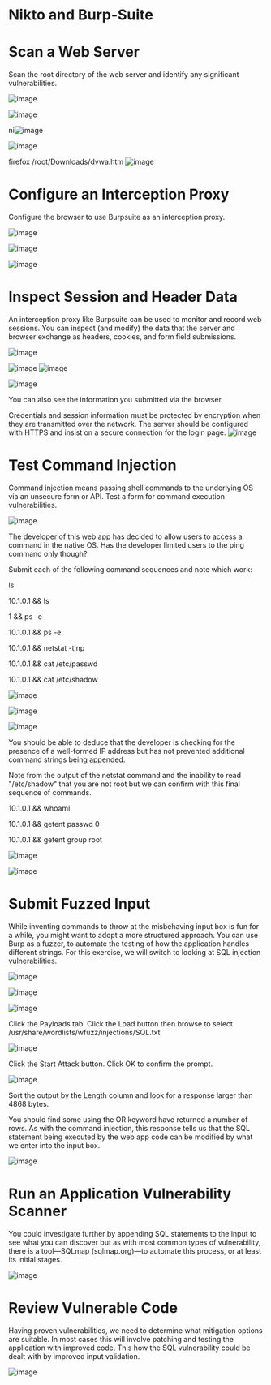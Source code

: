 # Nikto and Burp-Suite


# Scan a Web Server

Scan the root directory of the web server and identify any significant vulnerabilities.

![image](https://github.com/itzyezz/Burp-Suite/assets/105263523/6f04d67f-1e39-49ec-8c8e-d953fc6b8c0a)


![image](https://github.com/itzyezz/Burp-Suite/assets/105263523/108b3145-d7e5-463d-8b32-27bf705202c8)



ni![image](https://github.com/itzyezz/Burp-Suite/assets/105263523/b9f6d41a-8306-46d5-90d2-9a9f463c7765)


![image](https://github.com/itzyezz/Burp-Suite/assets/105263523/19b1fe52-8f14-4529-9967-98e9cd56ce7f)

firefox /root/Downloads/dvwa.htm
![image](https://github.com/itzyezz/Burp-Suite/assets/105263523/16fd0b67-6f21-43db-b17a-bd3eae4f7ba3)

# Configure an Interception Proxy

Configure the browser to use Burpsuite as an interception proxy.

![image](https://github.com/itzyezz/Burp-Suite/assets/105263523/8a5d1490-0019-45f4-a5ad-2e825222b820)


![image](https://github.com/itzyezz/Burp-Suite/assets/105263523/15f0fe69-3dd9-41d9-8b2b-e3237b20bd14)

![image](https://github.com/itzyezz/Burp-Suite/assets/105263523/0599c22b-8825-4883-b713-6bcc16205f8b)


# Inspect Session and Header Data

An interception proxy like Burpsuite can be used to monitor and record web sessions. You can inspect (and modify) the data that the server and browser exchange as headers, cookies, and form field submissions.

![image](https://github.com/itzyezz/Burp-Suite/assets/105263523/cd6a2551-3ffb-4894-9f10-c9d7d80bdd19)

![image](https://github.com/itzyezz/Burp-Suite/assets/105263523/6cf60464-5f6d-4de5-b33b-186cdd2cc18d)
![image](https://github.com/itzyezz/Burp-Suite/assets/105263523/862573f0-a72e-45d6-a8c6-1f2781ccad9a)

![image](https://github.com/itzyezz/Burp-Suite/assets/105263523/bf46bfbe-2583-4dda-b0e9-d8892180c6b6)


You can also see the information you submitted via the browser.


Credentials and session information must be protected by encryption when they are transmitted over the network. The server should be configured with HTTPS and insist on a secure connection for the login page.
![image](https://github.com/itzyezz/Burp-Suite/assets/105263523/f737ebf1-378d-4d28-aaed-02df5d6151e0)


# Test Command Injection

Command injection means passing shell commands to the underlying OS via an unsecure form or API. Test a form for command execution vulnerabilities.

![image](https://github.com/itzyezz/Burp-Suite/assets/105263523/930055f5-1c54-4a63-8919-d7941fbf652c)


The developer of this web app has decided to allow users to access a command in the native OS. Has the developer limited users to the ping command only though?

Submit each of the following command sequences and note which work:

ls

10.1.0.1 && ls

1 && ps -e

10.1.0.1 && ps -e

10.1.0.1 && netstat -tlnp

10.1.0.1 && cat /etc/passwd

10.1.0.1 && cat /etc/shadow

![image](https://github.com/itzyezz/Burp-Suite/assets/105263523/78b63cb8-676e-4258-9433-cc28877719ad)


![image](https://github.com/itzyezz/Burp-Suite/assets/105263523/a355ecb2-31f7-44f7-b572-ee83703928f7)


![image](https://github.com/itzyezz/Burp-Suite/assets/105263523/b321d1ac-85cd-4d9e-8c9b-a3034f67d818)

You should be able to deduce that the developer is checking for the presence of a well-formed IP address but has not prevented additional command strings being appended.


Note from the output of the netstat command and the inability to read "/etc/shadow" that you are not root but we can confirm with this final sequence of commands.

10.1.0.1 && whoami

10.1.0.1 && getent passwd 0

10.1.0.1 && getent group root

![image](https://github.com/itzyezz/Burp-Suite/assets/105263523/1fcd003f-795e-421f-abcd-b994fd24acc9)


![image](https://github.com/itzyezz/Burp-Suite/assets/105263523/9fc76fc6-7a53-4743-b63e-3122fcc31e79)


# Submit Fuzzed Input

While inventing commands to throw at the misbehaving input box is fun for a while, you might want to adopt a more structured approach. You can use Burp as a fuzzer, to automate the testing of how the application handles different strings. For this exercise, we will switch to looking at SQL injection vulnerabilities.


![image](https://github.com/itzyezz/Burp-Suite/assets/105263523/96503022-0ea3-4d31-b277-95238fe501a6)


![image](https://github.com/itzyezz/Burp-Suite/assets/105263523/ad10f6ab-2234-4265-9df0-59d147386f9f)

![image](https://github.com/itzyezz/Burp-Suite/assets/105263523/2c919474-cc2d-470f-a4a1-08b8bd5ba3ca)

Click the Payloads tab. Click the Load button then browse to select /usr/share/wordlists/wfuzz/injections/SQL.txt

![image](https://github.com/itzyezz/Burp-Suite/assets/105263523/e79971ae-746e-4d6c-a5ff-63f329fffccc)

Click the Start Attack button. Click OK to confirm the prompt.

![image](https://github.com/itzyezz/Burp-Suite/assets/105263523/dd909bed-f986-463b-b5d6-3dbd7a8b8356)

Sort the output by the Length column and look for a response larger than 4868 bytes.

You should find some using the OR keyword have returned a number of rows. As with the command injection, this response tells us that the SQL statement being executed by the web app code can be modified by what we enter into the input box.

![image](https://github.com/itzyezz/Burp-Suite/assets/105263523/529cb93b-d522-4358-a638-8d71ec3bb231)

# Run an Application Vulnerability Scanner
You could investigate further by appending SQL statements to the input to see what you can discover but as with most common types of vulnerability, there is a tool—SQLmap (sqlmap.org)—to automate this process, or at least its initial stages.

![image](https://github.com/itzyezz/Burp-Suite/assets/105263523/aab5c1c7-6265-433f-b6b7-cad00946e671)


# Review Vulnerable Code
Having proven vulnerabilities, we need to determine what mitigation options are suitable. In most cases this will involve patching and testing the application with improved code. This how the SQL vulnerability could be dealt with by improved input validation.

![image](https://github.com/itzyezz/Burp-Suite/assets/105263523/0e436e02-bc36-4acc-b9a9-97a2c3b3d482)
